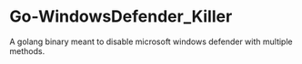 # Go-WindowsDefender_Killer
A golang binary meant to disable microsoft windows defender with multiple methods. 
